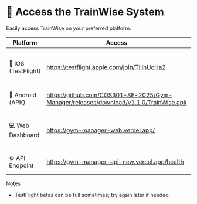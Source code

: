 # 🚀 Access the TrainWise System

Easily access TrainWise on your preferred platform.

| Platform | Access | Instructions |
|-----------|--------|--------------|
| 🍎 iOS (TestFlight) | https://testflight.apple.com/join/THhUcHa2 | Install TestFlight, open the link, accept the invite, then install the beta.
| 🤖 Android (APK) | https://github.com/COS301-SE-2025/Gym-Manager/releases/download/v1.1.0/TrainWise.apk | Download the APK and install it on your device.
| 💻 Web Dashboard | https://gym-manager-web.vercel.app/ | For managers/admins: sessions, members, analytics.
| ⚙️ API Endpoint | https://gym-manager-api-new.vercel.app/health | For developers: integration and backend access.

Notes
- TestFlight betas can be full sometimes; try again later if needed.
